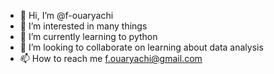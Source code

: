 - 👋 Hi, I’m @f-ouaryachi
- 👀 I’m interested in many things
- 🌱 I’m currently learning to python
- 💞️ I’m looking to collaborate on learning about data analysis
- 📫 How to reach me f.ouaryachi@gmail.com

<!---
f-ouaryachi/f-ouaryachi is a ✨ special ✨ repository because its `README.md` (this file) appears on your GitHub profile.
You can click the Preview link to take a look at your changes.
--->
